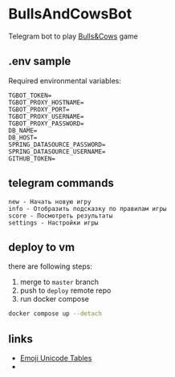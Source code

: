 # BullsAndCowsBot
Telegram bot to play  [Bulls&amp;Cows](https://en.wikipedia.org/wiki/Bulls_and_cows) game

## .env sample
Required environmental variables:
```dotenv
TGBOT_TOKEN=
TGBOT_PROXY_HOSTNAME=
TGBOT_PROXY_PORT=
TGBOT_PROXY_USERNAME=
TGBOT_PROXY_PASSWORD=
DB_NAME=
DB_HOST=
SPRING_DATASOURCE_PASSWORD=
SPRING_DATASOURCE_USERNAME=
GITHUB_TOKEN=
```

## telegram commands
```
new - Начать новую игру
info - Отобразить подсказку по правилам игры
score - Посмотреть результаты
settings - Настройки игры
```

## deploy to vm
there are following steps:
1. merge to `master` branch
2. push to `deploy` remote repo
3. run docker compose
```bash
docker compose up --detach
```

## links
* [Emoji Unicode Tables](https://apps.timwhitlock.info/emoji/tables/unicode)
* 

